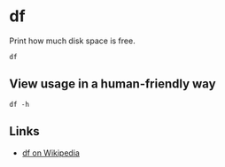 # df

Print how much disk space is free.

	df


## View usage in a human-friendly way

	df -h


## Links

- [df on Wikipedia](http://en.wikipedia.org/wiki/Df_%28Unix%29)
